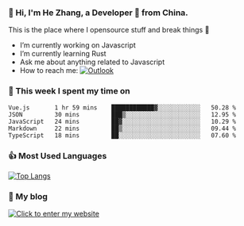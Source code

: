 ### 👋 Hi, I'm He Zhang, a Developer 🚀 from China.

This is the place where I opensource stuff and break things :rofl:

- I’m currently working on Javascript
- I’m currently learning Rust
- Ask me about anything related to Javascript
- How to reach me: [![Outlook](https://img.shields.io/badge/-Outlook-0078D4?style=flat&logo=Microsoft-Outlook&logoColor=white)](mailto:zhanghe@zhe.cool)

### 💪 This week I spent my time on 
<!--START_SECTION:waka-->
```text
Vue.js       1 hr 59 mins    ████████████▓░░░░░░░░░░░░   50.28 % 
JSON         30 mins         ███▒░░░░░░░░░░░░░░░░░░░░░   12.95 % 
JavaScript   24 mins         ██▓░░░░░░░░░░░░░░░░░░░░░░   10.29 % 
Markdown     22 mins         ██▒░░░░░░░░░░░░░░░░░░░░░░   09.44 % 
TypeScript   18 mins         ██░░░░░░░░░░░░░░░░░░░░░░░   07.60 % 
```
<!--END_SECTION:waka-->

### 👍 Most Used Languages
[![Top Langs](https://github-readme-stats.vercel.app/api/top-langs/?username=zhanghecool&layout=compact)](https://zhanghe.cool)

### 🌈 My blog 
[![Click to enter my website](https://cdn.jsdelivr.net/gh/zhanghecool/assets/images/gif/zhanghecools.gif)](https://zhanghe.cool)

